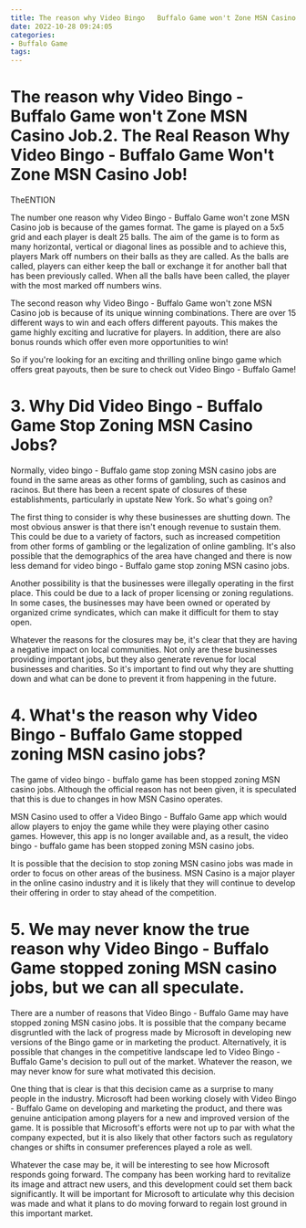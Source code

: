 ```yaml
---
title: The reason why Video Bingo   Buffalo Game won't Zone MSN Casino Job.2. The Real Reason Why Video Bingo   Buffalo Game Won't Zone MSN Casino Job!
date: 2022-10-28 09:24:05
categories:
- Buffalo Game
tags:
---
```



#  The reason why Video Bingo - Buffalo Game won't Zone MSN Casino Job.2. The Real Reason Why Video Bingo - Buffalo Game Won't Zone MSN Casino Job!
TheENTION 



The number one reason why Video Bingo - Buffalo Game won't zone MSN Casino job is because of the games format. The game is played on a 5x5 grid and each player is dealt 25 balls. The aim of the game is to form as many horizontal, vertical or diagonal lines as possible and to achieve this, players Mark off numbers on their balls as they are called. As the balls are called, players can either keep the ball or exchange it for another ball that has been previously called. When all the balls have been called, the player with the most marked off numbers wins.

The second reason why Video Bingo - Buffalo Game won't zone MSN Casino job is because of its unique winning combinations. There are over 15 different ways to win and each offers different payouts. This makes the game highly exciting and lucrative for players. In addition, there are also bonus rounds which offer even more opportunities to win!

So if you're looking for an exciting and thrilling online bingo game which offers great payouts, then be sure to check out Video Bingo - Buffalo Game!

# 3. Why Did Video Bingo - Buffalo Game Stop Zoning MSN Casino Jobs?

Normally, video bingo - Buffalo game stop zoning MSN casino jobs are found in the same areas as other forms of gambling, such as casinos and racinos. But there has been a recent spate of closures of these establishments, particularly in upstate New York. So what's going on?

The first thing to consider is why these businesses are shutting down. The most obvious answer is that there isn't enough revenue to sustain them. This could be due to a variety of factors, such as increased competition from other forms of gambling or the legalization of online gambling. It's also possible that the demographics of the area have changed and there is now less demand for video bingo - Buffalo game stop zoning MSN casino jobs.

Another possibility is that the businesses were illegally operating in the first place. This could be due to a lack of proper licensing or zoning regulations. In some cases, the businesses may have been owned or operated by organized crime syndicates, which can make it difficult for them to stay open.

Whatever the reasons for the closures may be, it's clear that they are having a negative impact on local communities. Not only are these businesses providing important jobs, but they also generate revenue for local businesses and charities. So it's important to find out why they are shutting down and what can be done to prevent it from happening in the future.

# 4. What's the reason why Video Bingo - Buffalo Game stopped zoning MSN casino jobs?

The game of video bingo - buffalo game has been stopped zoning MSN casino jobs. Although the official reason has not been given, it is speculated that this is due to changes in how MSN Casino operates.

MSN Casino used to offer a Video Bingo - Buffalo Game app which would allow players to enjoy the game while they were playing other casino games. However, this app is no longer available and, as a result, the video bingo - buffalo game has been stopped zoning MSN casino jobs.

It is possible that the decision to stop zoning MSN casino jobs was made in order to focus on other areas of the business. MSN Casino is a major player in the online casino industry and it is likely that they will continue to develop their offering in order to stay ahead of the competition.

# 5. We may never know the true reason why Video Bingo - Buffalo Game stopped zoning MSN casino jobs, but we can all speculate.

There are a number of reasons that Video Bingo - Buffalo Game may have stopped zoning MSN casino jobs. It is possible that the company became disgruntled with the lack of progress made by Microsoft in developing new versions of the Bingo game or in marketing the product. Alternatively, it is possible that changes in the competitive landscape led to Video Bingo - Buffalo Game's decision to pull out of the market. Whatever the reason, we may never know for sure what motivated this decision.

One thing that is clear is that this decision came as a surprise to many people in the industry. Microsoft had been working closely with Video Bingo - Buffalo Game on developing and marketing the product, and there was genuine anticipation among players for a new and improved version of the game. It is possible that Microsoft's efforts were not up to par with what the company expected, but it is also likely that other factors such as regulatory changes or shifts in consumer preferences played a role as well.

Whatever the case may be, it will be interesting to see how Microsoft responds going forward. The company has been working hard to revitalize its image and attract new users, and this development could set them back significantly. It will be important for Microsoft to articulate why this decision was made and what it plans to do moving forward to regain lost ground in this important market.